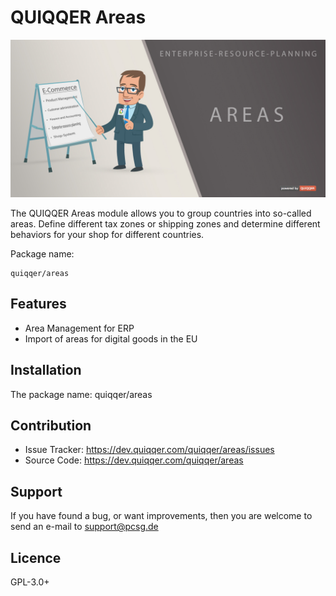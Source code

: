 QUIQQER Areas
========

![](bin/images/Readme.jpg)

The QUIQQER Areas module allows you to group countries into so-called areas. 
Define different tax zones or shipping zones and determine different behaviors for your shop for different countries.

Package name:

    quiqqer/areas


Features
--------

- Area Management for ERP
- Import of areas for digital goods in the EU


Installation
------------

The package name: quiqqer/areas


Contribution
----------

- Issue Tracker: https://dev.quiqqer.com/quiqqer/areas/issues
- Source Code: https://dev.quiqqer.com/quiqqer/areas


Support
-------

If you have found a bug, or want improvements,
then you are welcome to send an e-mail to support@pcsg.de


Licence
-------

GPL-3.0+
